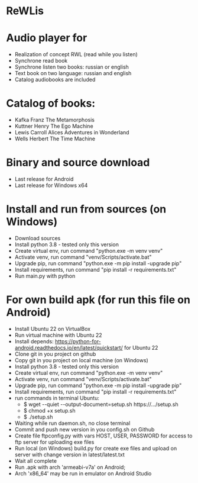 # ReWLis


# Audio player for

- Realization of concept RWL (read while you listen)
- Synchrone read book
- Synchrone listen two books: russian or english 
- Text book on two language: russian and english
- Catalog audiobooks are included

# Catalog of books:

- Kafka Franz The Metamorphosis
- Kuttner Henry The Ego Machine
- Lewis Carroll Alices Adventures in Wonderland
- Wells Herbert The Time Machine

# Binary and source download

- Last release for Android 
- Last release for Windows x64 

# Install and run from sources (on Windows)

- Download sources
- Install python 3.8 - tested only this version
- Create virtual env, run command "python.exe -m venv venv"
- Activate venv, run command "venv/Scripts/activate.bat"
- Upgrade pip, run command "python.exe -m pip install -upgrade pip"
- Install requirements, run command "pip install -r requirements.txt"
- Run main.py with python

# For own build apk (for run this file on Android) 

- Install Ubuntu 22 on VirtualBox
- Run virtual machine with Ubuntu 22
- Install depends: https://python-for-android.readthedocs.io/en/latest/quickstart/ for Ubuntu 22
- Clone git in you project on github
- Copy git in you project on local machine (on Windows)
- Install python 3.8 - tested only this version
- Create virtual env, run command "python.exe -m venv venv"
- Activate venv, run command "venv/Scripts/activate.bat"
- Upgrade pip, run command "python.exe -m pip install -upgrade pip"
- Install requirements, run command "pip install -r requirements.txt"
- run commands in terminal Ubuntu:
   - $ wget --quiet --output-document=setup.sh https://.../setup.sh
   - $ chmod +x setup.sh 
   - $ ./setup.sh
- Waiting while run daemon.sh, no close terminal
- Commit and push new version in you config.sh on Github
- Create file ftpconfig.py with vars HOST, USER, PASSWORD for access to ftp server for uploading exe files
- Run local (on Windows) build.py for create exe files and upload on server with change version in latest/latest.txt
- Wait all complete
- Run .apk with arch 'armeabi-v7a' on Android; 
- Arch 'x86_64' may be run in emulator on Android Studio
